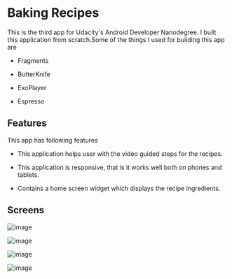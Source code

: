 # Baking Recipes
This is the third app for Udacity's Android Developer Nanodegree. I built this application from scratch.Some of the things I used for building this app are

* Fragments

* ButterKnife

* ExoPlayer

* Espresso

## Features

This app has following features

* This application helps user with the video guided steps for the recipes.

* This application is responsive, that is it works well both on phones and tablets.

* Contains a home screen widget which displays the recipe ingredients.

## Screens

![image](https://user-images.githubusercontent.com/16161998/37578080-aaac497a-2af3-11e8-8720-aa227844285a.png)


![image](https://user-images.githubusercontent.com/16161998/37578059-81449f9c-2af3-11e8-8933-78f65e02538e.png)

![image](https://user-images.githubusercontent.com/16161998/37578178-58865982-2af4-11e8-8640-a8467db8269d.png)

![image](https://user-images.githubusercontent.com/16161998/37578257-e97f0dee-2af4-11e8-8502-d4907cc1cc86.png)




